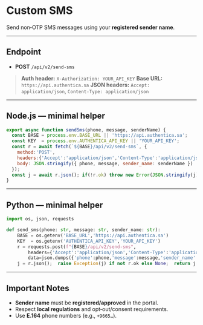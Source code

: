 # Custom SMS

Send non‑OTP SMS messages using your **registered sender name**.

---

## Endpoint

* **POST** `/api/v2/send-sms`

> **Auth header:** `X-Authorization: YOUR_API_KEY`
> **Base URL:** `https://api.authentica.sa`
> **JSON headers:** `Accept: application/json`, `Content-Type: application/json`

---

## Node.js — minimal helper

```js
export async function sendSms(phone, message, senderName) {
  const BASE = process.env.BASE_URL || 'https://api.authentica.sa';
  const KEY  = process.env.AUTHENTICA_API_KEY || 'YOUR_API_KEY';
  const r = await fetch(`${BASE}/api/v2/send-sms`, {
    method:'POST',
    headers:{'Accept':'application/json','Content-Type':'application/json','X-Authorization':KEY},
    body: JSON.stringify({ phone, message, sender_name: senderName })
  });
  const j = await r.json(); if(!r.ok) throw new Error(JSON.stringify(j)); return j; // queued
}
```

---

## Python — minimal helper

```python
import os, json, requests

def send_sms(phone: str, message: str, sender_name: str):
    BASE = os.getenv('BASE_URL','https://api.authentica.sa')
    KEY  = os.getenv('AUTHENTICA_API_KEY','YOUR_API_KEY')
    r = requests.post(f"{BASE}/api/v2/send-sms",
        headers={'Accept':'application/json','Content-Type':'application/json','X-Authorization':KEY},
        data=json.dumps({'phone':phone,'message':message,'sender_name':sender_name}))
    j = r.json();  raise Exception(j) if not r.ok else None;  return j
```

---

## Important Notes

* **Sender name** must be **registered/approved** in the portal.
* Respect **local regulations** and opt‑out/consent requirements.
* Use **E.164** phone numbers (e.g., `+9665…`).
